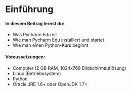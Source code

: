 # Einführung

#### In diesem Beitrag lernst du:

* Was Pycharm Edu ist
* Wie man Pycharm Edu installiert und startet
* Wie man einen Python-Kurs beginnt

#### Voraussetzungen:

* Computer (2 GB RAM, 1024x768 Bildschirmauflösung)
* Linux (Betriebssystem)
* Python
* Oracle JRE 1.6+ oder OpenJDK 1.7+

